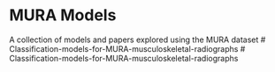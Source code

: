 # MURA Models
A collection of models and papers explored using the MURA dataset
#   C l a s s i f i c a t i o n - m o d e l s - f o r - M U R A - m u s c u l o s k e l e t a l - r a d i o g r a p h s  
 #   C l a s s i f i c a t i o n - m o d e l s - f o r - M U R A - m u s c u l o s k e l e t a l - r a d i o g r a p h s  
 